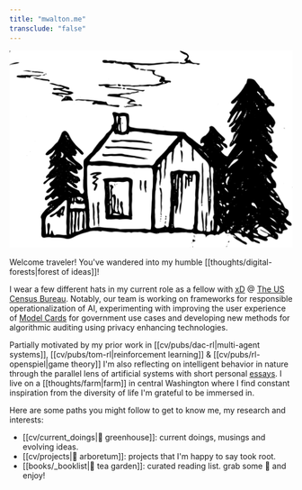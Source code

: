 ```yaml
---
title: "mwalton.me"
transclude: "false"
---
```

<p align="center">
<img src="./thoreaus_hut.svg" height="350" />
</p>

Welcome traveler! You've wandered into my humble [[thoughts/digital-forests|forest of ideas]]!

I wear a few different hats in my current role as a fellow with [xD](https://www.xd.gov/) @ [The US Census Bureau](https://www.census.gov/en.html). Notably, our team is working on frameworks for responsible operationalization of AI, experimenting with improving the user experience of [Model Cards](https://bias.xd.gov/) for government use cases and developing new methods for algorithmic auditing using privacy enhancing technologies.

Partially motivated by my prior work in [[cv/pubs/dac-rl|multi-agent systems]], [[cv/pubs/tom-rl|reinforcement learning]] & [[cv/pubs/rl-openspiel|game theory]] I'm also reflecting on intelligent behavior in nature through the parallel lens of artificial systems with short personal [essays](https://autopoiesis.substack.com/). I live on a [[thoughts/farm|farm]] in central Washington where I find constant inspiration from the diversity of life I'm grateful to be immersed in.

Here are some paths you might follow to get to know me, my research and interests:

- [[cv/current_doings|🌱 greenhouse]]: current doings, musings and evolving ideas.
- [[cv/projects|🌲 arboretum]]: projects that I'm happy to say took root.
- [[books/_booklist|🍃 tea garden]]: curated reading list. grab some 🍵 and enjoy!